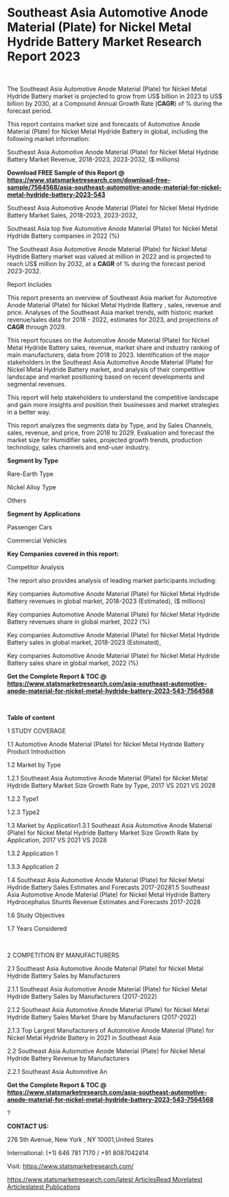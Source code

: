 <h1>Southeast Asia Automotive Anode Material (Plate) for Nickel Metal Hydride Battery Market Research Report 2023</h1><br/><p>The Southeast Asia Automotive Anode Material (Plate) for Nickel Metal Hydride Battery market is projected to grow from US$ billion in 2023 to US$ billion by 2030, at a Compound Annual Growth Rate (<strong>CAGR</strong>) of % during the forecast period.</p>
 
 
 
 <p>This report contains market size and forecasts of Automotive Anode Material (Plate) for Nickel Metal Hydride Battery in global, including the following market information:</p>
 
 
 
 <p>Southeast Asia Automotive Anode Material (Plate) for Nickel Metal Hydride Battery Market Revenue, 2018-2023, 2023-2032, ($ millions)</p>
 
 
 
 <p><strong>Download FREE Sample of this Report @ <a href="https://www.statsmarketresearch.com/download-free-sample/7564568/asia-southeast-automotive-anode-material-for-nickel-metal-hydride-battery-2023-543">https://www.statsmarketresearch.com/download-free-sample/7564568/asia-southeast-automotive-anode-material-for-nickel-metal-hydride-battery-2023-543</a></strong></p>
 
 
 
 <p>Southeast Asia Automotive Anode Material (Plate) for Nickel Metal Hydride Battery Market Sales, 2018-2023, 2023-2032,</p>
 
 
 
 <p>Southeast Asia top five Automotive Anode Material (Plate) for Nickel Metal Hydride Battery companies in 2022 (%)</p>
 
 
 
 <p>The Southeast Asia Automotive Anode Material (Plate) for Nickel Metal Hydride Battery market was valued at million in 2022 and is projected to reach US$ million by 2032, at a <strong>CAGR</strong> of % during the forecast period 2023-2032.</p>
 
 
 
 <p>Report Includes</p>
 
 
 
 <p>This report presents an overview of Southeast Asia market for Automotive Anode Material (Plate) for Nickel Metal Hydride Battery , sales, revenue and price. Analyses of the Southeast Asia market trends, with historic market revenue/sales data for 2018 - 2022, estimates for 2023, and projections of <strong>CAGR</strong> through 2029.</p>
 
 
 
 <p>This report focuses on the Automotive Anode Material (Plate) for Nickel Metal Hydride Battery sales, revenue, market share and industry ranking of main manufacturers, data from 2018 to 2023. Identification of the major stakeholders in the Southeast Asia Automotive Anode Material (Plate) for Nickel Metal Hydride Battery market, and analysis of their competitive landscape and market positioning based on recent developments and segmental revenues.</p>
 
 
 
 <p>This report will help stakeholders to understand the competitive landscape and gain more insights and position their businesses and market strategies in a better way.</p>
 
 
 
 <p>This report analyzes the segments data by Type, and by Sales Channels, sales, revenue, and price, from 2018 to 2029. Evaluation and forecast the market size for Humidifier sales, projected growth trends, production technology, sales channels and end-user industry.</p>
 
 
 
 <p><strong>Segment by Type</strong></p>
 
 
 
 <p>Rare-Earth Type</p>
 
 
 
 <p>Nickel Alloy Type</p>
 
 
 
 <p>Others</p>
 
 
 
 <p><strong>Segment <strong><strong>by Applications</strong></strong></strong></p>
 
 
 
 <p>Passenger Cars</p>
 
 
 
 <p>Commercial Vehicles</p>
 
 
 
 <p><strong>Key Companies covered in this report:</strong></p>
 
 
 
 <p>Competitor Analysis</p>
 
 
 
 <p>The report also provides analysis of leading market participants including:</p>
 
 
 
 <p>Key companies Automotive Anode Material (Plate) for Nickel Metal Hydride Battery revenues in global market, 2018-2023 (Estimated), ($ millions)</p>
 
 
 
 <p>Key companies Automotive Anode Material (Plate) for Nickel Metal Hydride Battery revenues share in global market, 2022 (%)</p>
 
 
 
 <p>Key companies Automotive Anode Material (Plate) for Nickel Metal Hydride Battery sales in global market, 2018-2023 (Estimated),</p>
 
 
 
 <p>Key companies Automotive Anode Material (Plate) for Nickel Metal Hydride Battery sales share in global market, 2022 (%)</p>
 
 
 
 <div><b>Get the Complete Report & TOC @ <a href="https://www.statsmarketresearch.com/asia-southeast-automotive-anode-material-for-nickel-metal-hydride-battery-2023-543-7564568">https://www.statsmarketresearch.com/asia-southeast-automotive-anode-material-for-nickel-metal-hydride-battery-2023-543-7564568</a></b></div>
 
 
 
 <p><br />
 
 <b>Table of content</b></p>
 
 
 
 <p>1 STUDY COVERAGE<br />
 
 1.1 Automotive Anode Material (Plate) for Nickel Metal Hydride Battery Product Introduction<br />
 
 1.2 Market by Type<br />
 
 1.2.1 Southeast Asia Automotive Anode Material (Plate) for Nickel Metal Hydride Battery Market Size Growth Rate by Type, 2017 VS 2021 VS 2028<br />
 
 1.2.2 Type1<br />
 
 1.2.3 Type2<br />
 
 1.3 Market by Application1.3.1 Southeast Asia Automotive Anode Material (Plate) for Nickel Metal Hydride Battery Market Size Growth Rate by Application, 2017 VS 2021 VS 2028<br />
 
 1.3.2 Application 1<br />
 
 1.3.3 Application 2<br />
 
 1.4 Southeast Asia Automotive Anode Material (Plate) for Nickel Metal Hydride Battery Sales Estimates and Forecasts 2017-20281.5 Southeast Asia Automotive Anode Material (Plate) for Nickel Metal Hydride Battery Hydrocephalus Shunts Revenue Estimates and Forecasts 2017-2028<br />
 
 1.6 Study Objectives<br />
 
 1.7 Years Considered<br />
 
 <br />
 
 2 COMPETITION BY MANUFACTURERS<br />
 
 2.1 Southeast Asia Automotive Anode Material (Plate) for Nickel Metal Hydride Battery Sales by Manufacturers<br />
 
 2.1.1 Southeast Asia Automotive Anode Material (Plate) for Nickel Metal Hydride Battery Sales by Manufacturers (2017-2022)<br />
 
 2.1.2 Southeast Asia Automotive Anode Material (Plate) for Nickel Metal Hydride Battery Sales Market Share by Manufacturers (2017-2022)<br />
 
 2.1.3 Top Largest Manufacturers of Automotive Anode Material (Plate) for Nickel Metal Hydride Battery in 2021 in Southeast Asia<br />
 
 2.2 Southeast Asia Automotive Anode Material (Plate) for Nickel Metal Hydride Battery Revenue by Manufacturers<br />
 
 2.2.1 Southeast Asia Automotive An</p>
 
 
 
 <div><b>Get the Complete Report & TOC @ <a href="https://www.statsmarketresearch.com/asia-southeast-automotive-anode-material-for-nickel-metal-hydride-battery-2023-543-7564568">https://www.statsmarketresearch.com/asia-southeast-automotive-anode-material-for-nickel-metal-hydride-battery-2023-543-7564568</a></b></div>
 
 
 
 <p>? </p>
 
 
 
 <p><b>CONTACT US:</b><br />
 
 276 5th Avenue, New York , NY 10001,United States<br />
 
 International: (+1) 646 781 7170 / +91 8087042414<br />
 
 Visit: <a href="https://www.statsmarketresearch.com/">https://www.statsmarketresearch.com/</a><br />
 
 <a href="https://gyeongbokgung.com">https://www.statsmarketresearch.com/</a><a href="https://hallyeomaritime.com">latest Articles</a><a href="https://jingwansa.com">Read More</a><a href="https://nguoiviet.jp/">latest Articles</a><a href="https://www.intelmarketresearch.com/">latest Publications</a></p>